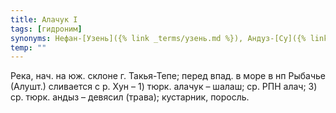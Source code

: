 ```yaml
---
title: Алачук I
tags: [гидроним]
synonyms: Нефан-[Узень]({% link _terms/узень.md %}), Андуз-[Су]({% link _terms/су.md %})
temp: ""
---
```


Река, нач. на юж. склоне г. Такья-Тепе; перед впад. в море в нп Рыбачье (Алушт.)
сливается с р. Хун – 1) тюрк. алачук – шалаш; ср. РПН алач; 3) ср. тюрк. андыз –
девясил (трава); кустарник, поросль.
